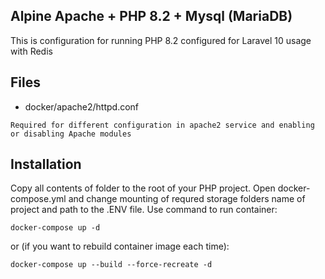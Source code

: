 ## Alpine Apache + PHP 8.2 + Mysql (MariaDB)

This is configuration for running PHP 8.2 configured for Laravel 10 usage with Redis


## Files
- docker/apache2/httpd.conf

```
Required for different configuration in apache2 service and enabling or disabling Apache modules 
```

## Installation
Copy all contents of folder to the root of your PHP project.
Open docker-compose.yml and change mounting of requred storage folders name of project and path to the .ENV file.
Use command to run container:
```
docker-compose up -d
```
or (if you want to rebuild container image each time):
```
docker-compose up --build --force-recreate -d
```
